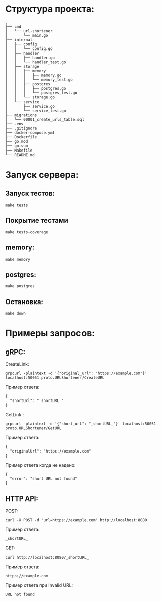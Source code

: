 # Структура проекта:

```
.
├── cmd
│   └── url-shortener
│       └── main.go
├── internal
│   ├── config
│   │   └── config.go
│   ├── handler
│   │   ├── handler.go
│   │   └── handler_test.go
│   ├── storage
│   │   ├── memory
│   │   │   ├── memory.go
│   │   │   └── memory_test.go
│   │   ├── postgres
│   │   │   ├── postgres.go
│   │   │   └── postgres_test.go
│   │   └── storage.go
│   └── service
│       ├── service.go
│       └── service_test.go
├── migrations
│   └── 00001_create_urls_table.sql
├── .env
├── .gitignore
├── docker-compose.yml
├── Dockerfile
├── go.mod
├── go.sum
├── Makefile
└── README.md
```

# Запуск сервера:

## Запуск тестов:
```
make tests
```

## Покрытие тестами
```
make tests-coverage
```

## memory: 
```
make memory
```

## postgres: 
```
make postgres
```

## Остановка: 
```
make down
```

# Примеры запросов:

## gRPC:

CreateLink:

```
grpcurl -plaintext -d '{"original_url": "https://example.com"}' localhost:50051 proto.URLShortener/CreateURL
```

Пример ответа:

```
{
  "shortUrl": "_shortURL_"
}
```

GetLink :

```
grpcurl -plaintext -d '{"short_url": "_shortURL_"}' localhost:50051 proto.URLShortener/GetURL
```

Пример ответа:

```
{
  "originalUrl": "https://example.com"
}
```

Пример ответа когда не надено:

```
{
  "error": "short URL not found"
}
```

## HTTP API:

POST:

```
curl -X POST -d "url=https://example.com" http://localhost:8080
```

Пример ответа:

```
_shortURL_
```

GET:

```
curl http://localhost:8080/_shortURL_
```

Пример ответа:

```
https://example.com
```

Пример ответа при Invalid URL:

```
URL not found
```
